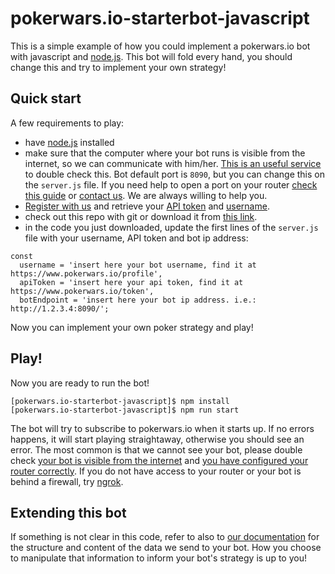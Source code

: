 
# pokerwars.io-starterbot-javascript
This is a simple example of how you could implement a pokerwars.io bot with javascript and [node.js](https://nodejs.org). This bot will fold every hand, you should change this and try to implement your own strategy!

## Quick start
A few requirements to play:
- have [node.js](https://nodejs.org) installed
- make sure that the computer where your bot runs is visible from the internet, so we can communicate with him/her. [This is an useful service](http://canyouseeme.org/) to double check this. Bot default port is `8090`, but you can change this on the `server.js` file. If you need help to open a port on your router [check this guide](https://www.noip.com/support/knowledgebase/general-port-forwarding-guide/) or [contact us](mailto:contact@pokerwars.io). We are always willing to help you.
- [Register with us](https://www.pokerwars.io/) and retrieve your [API token](https://www.pokerwars.io/token) and [username](https://www.pokerwars.io/profile).
- check out this repo with git or download it from [this link](https://github.com/pokerwars/pokerwars.io-starterbot-javascript/archive/master.zip).
- in the code you just downloaded, update the first lines of the `server.js` file with your username, API token and bot ip address:
```
const
  username = 'insert here your bot username, find it at https://www.pokerwars.io/profile',
  apiToken = 'insert here your api token, find it at https://www.pokerwars.io/token',
  botEndpoint = 'insert here your bot ip address. i.e.: http://1.2.3.4:8090/';
```

Now you can implement your own poker strategy and play!

## Play!
Now you are ready to run the bot!

```
[pokerwars.io-starterbot-javascript]$ npm install
[pokerwars.io-starterbot-javascript]$ npm run start
```

The bot will try to subscribe to pokerwars.io when it starts up. If no errors happens, it will start playing straightaway, otherwise you should see an error. The most common is that we cannot see your bot, please double check [your bot is visible from the internet](http://canyouseeme.org/) and [you have configured your router correctly](https://www.noip.com/support/knowledgebase/general-port-forwarding-guide/). If you do not have access to your router or your bot is behind a firewall, try [ngrok](https://ngrok.com/).

## Extending this bot
If something is not clear in this code, refer to also to [our documentation](https://www.pokerwars.io/docs) for the structure and content of the data we send to your bot. How you choose to manipulate that information to inform your bot's strategy is up to you!
